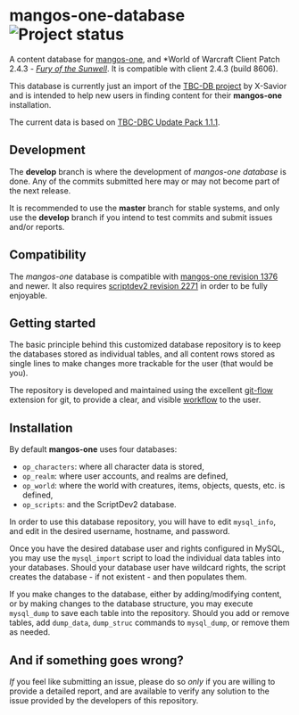 mangos-one-database ![Project status](http://getmangos.com/assets/img/repository-status-maintained.png)
===================
A content database for [mangos-one][10], and *World of Warcraft Client Patch
2.4.3 - [_Fury of the Sunwell_][50]. It is compatible with client 2.4.3 (build
8606).

This database is currently just an import of the [TBC-DB project][20] by X-Savior
and is intended to help new users in finding content for their **mangos-one**
installation.

The current data is based on [TBC-DBC Update Pack 1.1.1][21].


Development
-----------
The **develop** branch is where the development of *mangos-one database* is
done. Any of the commits submitted here may or may not become part of the next
release.

It is recommended to use the **master** branch for stable systems, and only use
the **develop** branch if you intend to test commits and submit issues and/or
reports.


Compatibility
-------------
The *mangos-one* database is compatible with [mangos-one revision 1376][10]
and newer.  It also requires [scriptdev2 revision 2271][11] in order to be
fully enjoyable.


Getting started
---------------
The basic principle behind this customized database repository is to keep the
databases stored as individual tables, and all content rows stored as single
lines to make changes more trackable for the user (that would be you).

The repository is developed and maintained using the excellent [git-flow][110]
extension for git, to provide a clear, and visible [workflow][111] to the user.


Installation
------------
By default **mangos-one** uses four databases:

* `op_characters`: where all character data is stored,
* `op_realm`: where user accounts, and realms are defined,
* `op_world`: where the world with creatures, items, objects, quests, etc. is defined,
* `op_scripts`: and the ScriptDev2 database.

In order to use this database repository, you will have to edit `mysql_info`,
and edit in the desired username, hostname, and password.

Once you have the desired database user and rights configured in MySQL, you may
use the `mysql_import` script to load the individual data tables into your
databases.  Should your database user have wildcard rights, the script creates
the database - if not existent - and then populates them.

If you make changes to the database, either by adding/modifying content, or by
making changes to the database structure, you may execute `mysql_dump` to save
each table into the repository.  Should you add or remove tables, add `dump_data`,
`dump_struc` commands to `mysql_dump`, or remove them as needed.


And if something goes wrong?
----------------------------
_If_ you feel like submitting an issue, please do so *only* if you are willing
to provide a detailed report, and are available to verify any solution to the
issue provided by the developers of this repository.


[1]: https://github.com/mangos-one "mangos-one"

[10]: https://github.com/mangos-one/server "mangos one"
[11]: https://github.com/mangos-one/scriptdev2 "script bindings"
[12]: https://github.com/mangos-one/database "content database"

[20]: http://sourceforge.net/projects/tbc-db/ "TBC DB"
[21]: http://udb.no-ip.org/index.php/topic,12757.0.html "TBC DB Update Pack 1.1.1"

[50]: http://eu.blizzard.com/en-gb/games/burningcrusade/ "World of Warcraft: The Burning Crusade"
[51]: http://www.wowpedia.org/Patch_2.4.3 "WoW 2.4.3 - Fury of the Sunwell"

[101]: http://github.com/ "github - social coding"

[110]: http://nvie.com/posts/a-successful-git-branching-model/ "git flow extension"
[111]: http://yakiloo.com/getting-started-git-flow/ "git flow workflow"
